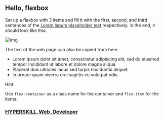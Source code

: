 ## Hello, flexbox

Set up a flexbox with 3 items and fill it with the first, second, and third sentences of the [Lorem Ispum placeholder text](https://loremipsum.io/generator/) respectively. In the end, it should look like this:

![img](https://ucarecdn.com/959d729a-bd4a-41b7-8126-3bb63a4f4f6c/)

The text of the web page can also be copied from here:

- Lorem ipsum dolor sit amet, consectetur adipiscing elit, sed do eiusmod tempor incididunt ut labore et dolore magna aliqua.
- Placerat duis ultricies lacus sed turpis tinciduntid aliquet.
- In ornare quam viverra orci sagittis eu volutpat odio.

Hint

Use `flex-container` as a class name for the container and `flex-item` for the items.

### [HYPERSKILL_Web_Developer](https://github.com/kakanew/HYPERSKILL_Web_Developer)


